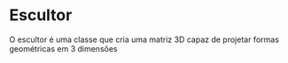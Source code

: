 # Escultor
O escultor é uma classe que cria uma matriz 3D capaz de projetar formas geométricas em 3 dimensões
